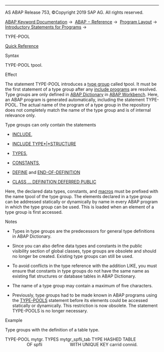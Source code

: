   

* * *

AS ABAP Release 753, ©Copyright 2019 SAP AG. All rights reserved.

[ABAP Keyword Documentation](javascript:call_link\('abenabap.htm'\)) →  [ABAP − Reference](javascript:call_link\('abenabap_reference.htm'\)) →  [Program Layout](javascript:call_link\('abenabap_program_layout.htm'\)) →  [Introductory Statements for Programs](javascript:call_link\('abenabap_program_statement.htm'\)) → 

TYPE-POOL

[Quick Reference](javascript:call_link\('abaptype-pool_shortref.htm'\))

Syntax

TYPE-POOL tpool.

Effect

The statement TYPE-POOL introduces a [type group](javascript:call_link\('abentype_group_1_glosry.htm'\) "Glossary Entry") called tpool. It must be the first statement of a type group after any [include programs](javascript:call_link\('abeninclude_program_glosry.htm'\) "Glossary Entry") are resolved. Type groups are only defined in [ABAP Dictionary](javascript:call_link\('abenabap_dictionary_glosry.htm'\) "Glossary Entry") in [ABAP Workbench](javascript:call_link\('abenabap_workbench_glosry.htm'\) "Glossary Entry"). Here, an ABAP program is generated automatically, including the statement TYPE-POOL. The actual name of the program of a type group in the repository does not completely match the name of the type group and is of internal relevance only.

Type groups can only contain the statements

-   [INCLUDE](javascript:call_link\('abapinclude_prog.htm'\)),
    
-   [INCLUDE TYPE*|*STRUCTURE](javascript:call_link\('abapinclude_type.htm'\))
    
-   [TYPES](javascript:call_link\('abaptypes.htm'\)),
    
-   [CONSTANTS](javascript:call_link\('abapconstants.htm'\)),
    
-   [DEFINE](javascript:call_link\('abapdefine.htm'\)) and [END-OF-DEFINITION](javascript:call_link\('abapend-of-definition.htm'\))
    
-   [CLASS ... DEFINITION DEFERRED PUBLIC](javascript:call_link\('abapclass_deferred.htm'\))
    

Here, the declared data types, constants, and [macros](javascript:call_link\('abenmacro_glosry.htm'\) "Glossary Entry") must be prefixed with the name tpool of the type group. The elements declared in a type group can be addressed statically or dynamically by name in every ABAP program in which the type group can be used. This is loaded when an element of a type group is first accessed.

Notes

-   Types in type groups are the predecessors for general type definitions in ABAP Dictionary.
    
-   Since you can also define data types and constants in the public visibility section of global classes, type groups are obsolete and should no longer be created. Existing type groups can still be used.
    
-   To avoid conflicts in the type reference with the addition LIKE, you must ensure that constants in type groups do not have the same name as existing flat structures or database tables in ABAP Dictionary.
    
-   The name of a type group may contain a maximum of five characters.
    
-   Previously, type groups had to be made known in ABAP programs using the [TYPE-POOLS](javascript:call_link\('abaptype-pools.htm'\)) statement before its elements could be accessed statically or dynamically. This restriction is now obsolete. The statement TYPE-POOLS is no longer necessary.
    

Example

Type groups with the definition of a table type.

TYPE-POOL mytgr.
TYPES mytgr\_spfli\_tab TYPE HASHED TABLE
                      OF spfli
                      WITH UNIQUE KEY carrid connid.